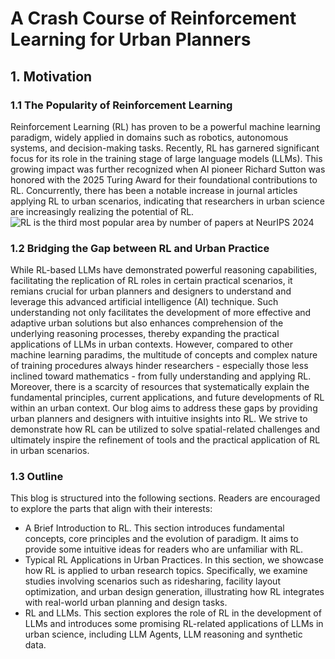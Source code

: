 # A Crash Course of Reinforcement Learning for Urban Planners

## 1. Motivation
### 1.1 The Popularity of Reinforcement Learning
Reinforcement Learning (RL) has proven to be a powerful machine learning paradigm, widely applied in domains such as robotics, autonomous systems, and decision-making tasks. Recently, RL has garnered significant focus for its role in the training stage of large language models (LLMs). This growing impact was further recognized when AI pioneer Richard Sutton was honored with the 2025 Turing Award for their foundational contributions to RL. Concurrently, there has been a notable increase in journal articles applying RL to urban scenarios, indicating that researchers in urban science are increasingly realizing the potential of RL. 
![RL is the third most popular area by number of papers at NeurIPS 2024](https://github.com/user-attachments/assets/01b8747c-0278-4976-8c0e-b674dd84be9d)


### 1.2 Bridging the Gap between RL and Urban Practice
While RL-based LLMs have demonstrated powerful reasoning capabilities, facilitating the replication of RL roles in certain practical scenarios, it remians crucial for urban planners and designers to understand and leverage this advanced artificial intelligence (AI) technique. Such understanding not only facilitates the development of more effective and adaptive urban solutions but also enhances comprehension of the underlying reasoning processes, thereby expanding the practical applications of LLMs in urban contexts.
However, compared to other machine learning paradims, the multitude of concepts and  complex nature of training procedures always hinder researchers - especially those less inclined toward mathematics -  from fully understanding and applying RL. Moreover, there is a scarcity of resources that systematically explain the fundamental principles, current applications, and future developments of RL within an urban context. Our blog aims to address these gaps by providing urban planners and designers with intuitive insights into RL. We strive to demonstrate how RL can be utilized to solve spatial-related challenges and ultimately inspire the refinement of tools and the practical application of RL in urban scenarios. 


### 1.3 Outline
This blog is structured into the following sections. Readers are encouraged to explore the parts that align with their interests:
- A Brief Introduction to RL.  This section introduces fundamental concepts, core principles and the evolution of paradigm. It aims to provide some intuitive ideas for readers who are unfamiliar with RL.
- Typical RL Applications in Urban Practices. In this section, we showcase how RL is applied to urban research topics. Specifically, we examine studies involving scenarios such as ridesharing, facility layout optimization, and urban design generation, illustrating how RL integrates with real-world urban planning and design tasks.
- RL and LLMs. This section explores the role of RL in the development of LLMs and introduces some promising RL-related applications of LLMs in urban science, including LLM Agents, LLM reasoning and synthetic data.
